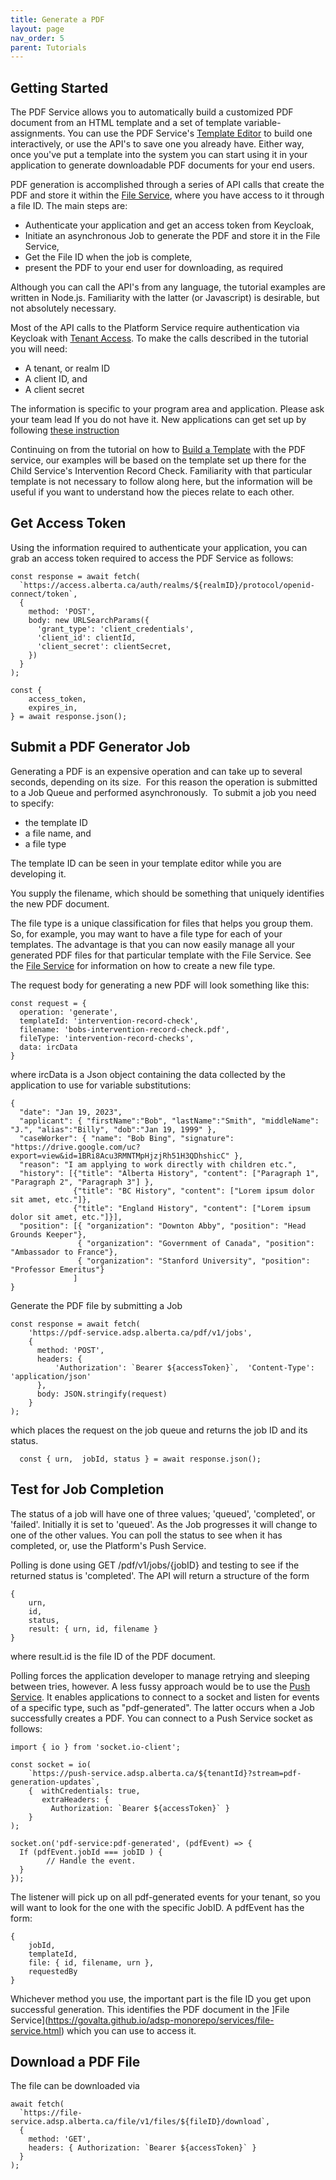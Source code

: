 ```yaml
---
title: Generate a PDF
layout: page
nav_order: 5
parent: Tutorials
---
```


## Getting Started

The PDF Service allows you to automatically build a customized PDF document from an HTML template and a set of template variable-assignments. You can use the PDF Service's [Template Editor](https://adsp.alberta.ca) to build one interactively, or use the API's to save one you already have. Either way, once you've put a template into the system you can start using it in your application to generate downloadable PDF documents for your end users.

PDF generation is accomplished through a series of API calls that create the PDF and store it within the [File Service](https://govalta.github.io/adsp-monorepo/services/file-service.html), where you have access to it through a file ID. The main steps are:

- Authenticate your application and get an access token from Keycloak,
- Initiate an asynchronous Job to generate the PDF and store it in the File Service,
- Get the File ID when the job is complete,
- present the PDF to your end user for downloading, as required

Although you can call the API's from any language, the tutorial examples are written in Node.js. Familiarity with the latter (or Javascript) is desirable, but not absolutely necessary.

Most of the API calls to the Platform Service require authentication via Keycloak with [Tenant Access](https://govalta.github.io/adsp-monorepo/services/tenant-service.html). To make the calls described in the tutorial you will need:

- A tenant, or realm ID
- A client ID, and
- A client secret

The information is specific to your program area and application. Please ask your team lead If you do not have it. New applications can get set up by following [these instruction](https://govalta.github.io/adsp-monorepo/getting-started.html)

Continuing on from the tutorial on how to [Build a Template](https://govalta.github.io/adsp-monorepo/tutorials/building-a-template.md) with the PDF service, our examples will be based on the template set up there for the Child Service's Intervention Record Check. Familiarity with that particular template is not necessary to follow along here, but the information will be useful if you want to understand how the pieces relate to each other.

## Get Access Token

Using the information required to authenticate your application, you can grab an access token required to access the PDF Service as follows:

```
const response = await fetch(
  `https://access.alberta.ca/auth/realms/${realmID}/protocol/openid-connect/token`,
  {
    method: 'POST',
    body: new URLSearchParams({
      'grant_type': 'client_credentials',
      'client_id': clientId,
      'client_secret': clientSecret,
    })
  }
);

const {
    access_token,
    expires_in,
} = await response.json();
```

## Submit a PDF Generator Job

Generating a PDF is an expensive operation and can take up to several seconds, depending on its size.  For this reason the operation is submitted to a Job Queue and performed asynchronously.  To submit a job you need to specify:

- the template ID
- a file name, and
- a file type

The template ID can be seen in your template editor while you are developing it.
<screenshot goes here>

You supply the filename, which should be something that uniquely identifies the new PDF document.

The file type is a unique classification for files that helps you group them. So, for example, you may want to have a file type for each of your templates. The advantage is that you can now easily manage all your generated PDF files for that particular template with the File Service. See the [File Service](https://govalta.github.io/adsp-monorepo/services/file-service.html) for information on how to create a new file type.

The request body for generating a new PDF will look something like this:

```
const request = {
  operation: 'generate',
  templateId: 'intervention-record-check',
  filename: 'bobs-intervention-record-check.pdf',
  fileType: 'intervention-record-checks',
  data: ircData
}
```

where ircData is a Json object containing the data collected by the application to use for variable substitutions:

```
{
  "date": "Jan 19, 2023",
  "applicant": { "firstName":"Bob", "lastName":"Smith", "middleName": "J.", "alias":"Billy", "dob":"Jan 19, 1999" },
  "caseWorker": { "name": "Bob Bing", "signature": "https://drive.google.com/uc?export=view&id=1BRi8Acu3RMNTMpHjzjRh51H3QDhshicC" },
  "reason": "I am applying to work directly with children etc.",
  "history": [{"title": "Alberta History", "content": ["Paragraph 1", "Paragraph 2", "Paragraph 3"] },
              {"title": "BC History", "content": ["Lorem ipsum dolor sit amet, etc."]},
              {"title": "England History", "content": ["Lorem ipsum dolor sit amet, etc."]}],
  "position": [{ "organization": "Downton Abby", "position": "Head Grounds Keeper"},
               { "organization": "Government of Canada", "position": "Ambassador to France"},
               { "organization": "Stanford University", "position": "Professor Emeritus"}
              ]
}
```

Generate the PDF file by submitting a Job

```
const response = await fetch(
    'https://pdf-service.adsp.alberta.ca/pdf/v1/jobs',
    {
      method: 'POST',
      headers: {
          'Authorization': `Bearer ${accessToken}`,  'Content-Type': 'application/json'
      },
      body: JSON.stringify(request)
    }
);
```

which places the request on the job queue and returns the job ID and its status.

```
  const { urn,  jobId, status } = await response.json();
```

## Test for Job Completion

The status of a job will have one of three values; 'queued', 'completed', or 'failed'. Initially it is set to 'queued'. As the Job progresses it will change to one of the other values. You can poll the status to see when it has completed, or, use the Platform's Push Service.

Polling is done using GET /pdf/v1/jobs/{jobID} and testing to see if the returned status is 'completed'. The API will return a structure of the form

```
{
    urn,
    id,
    status,
    result: { urn, id, filename }
}
```

where result.id is the file ID of the PDF document.

Polling forces the application developer to manage retrying and sleeping between tries, however. A less fussy approach would be to use the [Push Service](https://govalta.github.io/adsp-monorepo/services/push-service.html). It enables applications to connect to a socket and listen for events of a specific type, such as "pdf-generated". The latter occurs when a Job successfully creates a PDF. You can connect to a Push Service socket as follows:

```
import { io } from 'socket.io-client';

const socket = io(
    `https://push-service.adsp.alberta.ca/${tenantId}?stream=pdf-generation-updates`,
    {  withCredentials: true,
       extraHeaders: {
         Authorization: `Bearer ${accessToken}` }
    }
);

socket.on('pdf-service:pdf-generated', (pdfEvent) => {
  If (pdfEvent.jobId === jobID ) {
        // Handle the event.
  }
});
```

The listener will pick up on all pdf-generated events for your tenant, so you will want to look for the one with the specific JobID. A pdfEvent has the form:

```
{
    jobId,
    templateId,
    file: { id, filename, urn },
    requestedBy
}
```

Whichever method you use, the important part is the file ID you get upon successful generation. This identifies the PDF document in the ]File Service](https://govalta.github.io/adsp-monorepo/services/file-service.html) which you can use to access it.

## Download a PDF File

The file can be downloaded via

```
await fetch(
  `https://file-service.adsp.alberta.ca/file/v1/files/${fileID}/download`,
  {
    method: 'GET',
    headers: { Authorization: `Bearer ${accessToken}` }
  }
);
```

